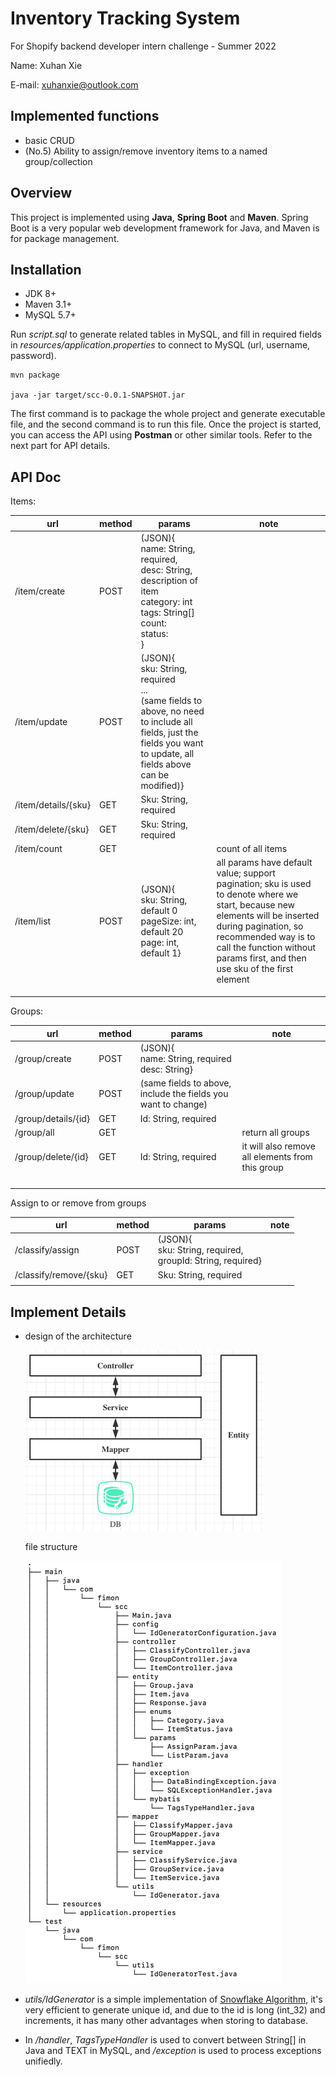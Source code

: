 # Inventory Tracking System
For Shopify backend developer intern challenge - Summer 2022

Name: Xuhan Xie

E-mail: xuhanxie@outlook.com

## Implemented functions
- basic CRUD
- (No.5) Ability to assign/remove inventory items to a named group/collection 

## Overview
This project is implemented using **Java**, **Spring Boot** and **Maven**. Spring Boot is a very popular web development framework for Java, and Maven is for package management.

## Installation
- JDK 8+
- Maven 3.1+
- MySQL 5.7+

Run *script.sql* to generate related tables in MySQL, and fill in required fields in *resources/application.properties* to connect to MySQL (url, username, password).

```shell
mvn package

java -jar target/scc-0.0.1-SNAPSHOT.jar
```

The first command is to package the whole project and generate executable file, and the second command is to run this file. Once the project is started, you can access the API using **Postman** or other similar tools. Refer to the next part for API details.

## API Doc

Items:

| url                 | method | params                                                       |  note    |
| ------------------- | ------ | ------------------------------------------------- | ---- |
| /item/create        | POST   | (JSON){<br />name: String, required,<br />desc: String, description of item<br />category: int<br />tags: String[]<br />count:<br />status:<br />} |      |
| /item/update        | POST   | (JSON){<br />sku: String, required<br />...<br />(same fields to above, no need to include all fields, just the fields you want to update, all fields above can be modified)} |      |
| /item/details/{sku} | GET    | Sku: String, required                                        |      |
| /item/delete/{sku}  | GET    | Sku: String, required                                        |      |
| /item/count         | GET    |                                  | count of all items |
| /item/list | POST | (JSON){<br />sku: String, default 0<br />pageSize: int, default 20<br />page: int, default 1} | all params have default value; support pagination; sku is used to denote where we start, because new elements will be inserted during pagination, so recommended way is to call the function without params first, and then use sku of the first element |
|                     |        |                                                              |      |
|                     |        |                                                              |      |
|                     |        |                                                              |      |

Groups:

| url                 | method | params                                                       | note                                             |
| ------------------- | ------ | ------------------------------------------------------------ | ------------------------------------------------ |
| /group/create       | POST   | (JSON){<br />name: String, required<br />desc: String}       |                                                  |
| /group/update       | POST   | (same fields to above, include the fields you want to change) |                                                  |
| /group/details/{id} | GET    | Id: String, required                                         |                                                  |
| /group/all          | GET    |                                                              | return all groups                                |
| /group/delete/{id}  | GET    | Id: String, required                                         | it will also remove all elements from this group |
|                     |        |                                                              |                                                  |
|                     |        |                                                              |                                                  |
|                     |        |                                                              |                                                  |
|                     |        |                                                              |                                                  |

Assign to or remove from groups

| url                    | method | params                                                       | note |
| ---------------------- | ------ | ------------------------------------------------------------ | ---- |
| /classify/assign       | POST   | (JSON){<br />sku: String, required,<br />groupId: String, required} |      |
| /classify/remove/{sku} | GET    | Sku: String, required                                        |      |
|                        |        |                                                              |      |

## Implement Details

- design of the architecture

  ![](./pics/img_1.png)

  file structure

  ![](./pics/img_2.png)

- *utils/IdGenerator* is a simple implementation of [Snowflake Algorithm](https://github.com/twitter-archive/snowflake/blob/snowflake-2010/src/main/scala/com/twitter/service/snowflake/IdWorker.scala), it's very efficient to generate unique id, and due to the id is long (int_32) and increments, it has many other advantages when storing to database.
- In */handler*, *TagsTypeHandler* is used to convert between String[] in Java and TEXT in MySQL, and */exception* is used to process exceptions unifiedly.  
